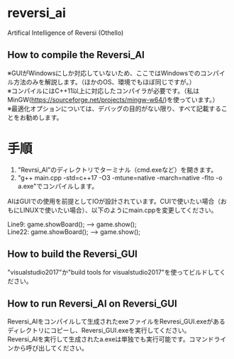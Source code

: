 # reversi_ai
Artifical Intelligence of Reversi (Othello)

How to compile the Reversi_AI
-
※GUIがWindowsにしか対応していないため、ここではWindowsでのコンパイル方法のみを解説します。（ほかのOS、環境でもほぼ同じですが。）  
※コンパイルにはC++11以上に対応したコンパイラが必要です。（私はMinGW(<https://sourceforge.net/projects/mingw-w64/>)を使っています。）  
※最適化オプションについては、デバッグの目的がない限り、すべて記載することをお勧めします。  

手順
=
1. "Revrsi_AI"のディレクトリでターミナル（cmd.exeなど）を開きます。  
2. "g++ main.cpp -std=c++17 -O3 -mtune=native -march=native -flto -o a.exe"でコンパイルします。

AIはGUIでの使用を前提としてIOが設計されています。CUIで使いたい場合（おもにLINUXで使いたい場合）、以下のようにmain.cppを変更してください。  

Line9: game.showBoard();    -->       game.show();  
Line22: game.showBoard();   -->       game.show();


How to build the Reversi_GUI
-
"visualstudio2017"か"build tools for visualstudio2017"を使ってビルドしてください。  

How to run Reversi_AI on Reversi_GUI
-
Reversi_AIをコンパイルして生成されたexeファイルをRevresi_GUI.exeがあるディレクトリにコピーし、Reversi_GUI.exeを実行してください。  
Reversi_AIを実行して生成されたa.exeは単独でも実行可能です。コマンドラインから呼び出してください。  

